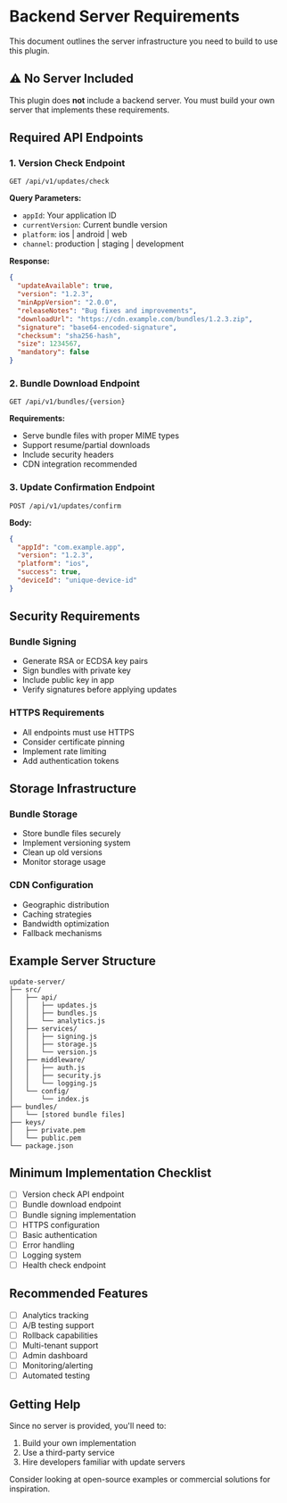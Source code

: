 # Backend Server Requirements

This document outlines the server infrastructure you need to build to use this plugin.

## ⚠️ No Server Included

This plugin does **not** include a backend server. You must build your own server that implements these requirements.

## Required API Endpoints

### 1. Version Check Endpoint
```
GET /api/v1/updates/check
```

**Query Parameters:**
- `appId`: Your application ID
- `currentVersion`: Current bundle version
- `platform`: ios | android | web
- `channel`: production | staging | development

**Response:**
```json
{
  "updateAvailable": true,
  "version": "1.2.3",
  "minAppVersion": "2.0.0",
  "releaseNotes": "Bug fixes and improvements",
  "downloadUrl": "https://cdn.example.com/bundles/1.2.3.zip",
  "signature": "base64-encoded-signature",
  "checksum": "sha256-hash",
  "size": 1234567,
  "mandatory": false
}
```

### 2. Bundle Download Endpoint
```
GET /api/v1/bundles/{version}
```

**Requirements:**
- Serve bundle files with proper MIME types
- Support resume/partial downloads
- Include security headers
- CDN integration recommended

### 3. Update Confirmation Endpoint
```
POST /api/v1/updates/confirm
```

**Body:**
```json
{
  "appId": "com.example.app",
  "version": "1.2.3",
  "platform": "ios",
  "success": true,
  "deviceId": "unique-device-id"
}
```

## Security Requirements

### Bundle Signing
- Generate RSA or ECDSA key pairs
- Sign bundles with private key
- Include public key in app
- Verify signatures before applying updates

### HTTPS Requirements
- All endpoints must use HTTPS
- Consider certificate pinning
- Implement rate limiting
- Add authentication tokens

## Storage Infrastructure

### Bundle Storage
- Store bundle files securely
- Implement versioning system
- Clean up old versions
- Monitor storage usage

### CDN Configuration
- Geographic distribution
- Caching strategies
- Bandwidth optimization
- Fallback mechanisms

## Example Server Structure

```
update-server/
├── src/
│   ├── api/
│   │   ├── updates.js
│   │   ├── bundles.js
│   │   └── analytics.js
│   ├── services/
│   │   ├── signing.js
│   │   ├── storage.js
│   │   └── version.js
│   ├── middleware/
│   │   ├── auth.js
│   │   ├── security.js
│   │   └── logging.js
│   └── config/
│       └── index.js
├── bundles/
│   └── [stored bundle files]
├── keys/
│   ├── private.pem
│   └── public.pem
└── package.json
```

## Minimum Implementation Checklist

- [ ] Version check API endpoint
- [ ] Bundle download endpoint
- [ ] Bundle signing implementation
- [ ] HTTPS configuration
- [ ] Basic authentication
- [ ] Error handling
- [ ] Logging system
- [ ] Health check endpoint

## Recommended Features

- [ ] Analytics tracking
- [ ] A/B testing support
- [ ] Rollback capabilities
- [ ] Multi-tenant support
- [ ] Admin dashboard
- [ ] Monitoring/alerting
- [ ] Automated testing

## Getting Help

Since no server is provided, you'll need to:
1. Build your own implementation
2. Use a third-party service
3. Hire developers familiar with update servers

Consider looking at open-source examples or commercial solutions for inspiration.